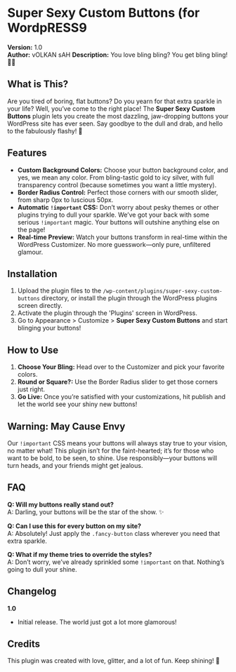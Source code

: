 # Super Sexy Custom Buttons (for WordpRESS9

**Version:** 1.0  
**Author:** vOLKAN sAH
**Description:** You love bling bling? You get bling bling! 💎✨

## What is This?

Are you tired of boring, flat buttons? Do you yearn for that extra sparkle in your life? Well, you’ve come to the right place! The **Super Sexy Custom Buttons** plugin lets you create the most dazzling, jaw-dropping buttons your WordPress site has ever seen. Say goodbye to the dull and drab, and hello to the fabulously flashy! 💅

## Features

- **Custom Background Colors:** Choose your button background color, and yes, we mean any color. From bling-tastic gold to icy silver, with full transparency control (because sometimes you want a little mystery).
- **Border Radius Control:** Perfect those corners with our smooth slider, from sharp 0px to luscious 50px. 
- **Automatic `!important` CSS:** Don’t worry about pesky themes or other plugins trying to dull your sparkle. We’ve got your back with some serious `!important` magic. Your buttons will outshine anything else on the page!
- **Real-time Preview:** Watch your buttons transform in real-time within the WordPress Customizer. No more guesswork—only pure, unfiltered glamour.

## Installation

1. Upload the plugin files to the `/wp-content/plugins/super-sexy-custom-buttons` directory, or install the plugin through the WordPress plugins screen directly.
2. Activate the plugin through the 'Plugins' screen in WordPress.
3. Go to Appearance > Customize > **Super Sexy Custom Buttons** and start blinging your buttons!

## How to Use

1. **Choose Your Bling:** Head over to the Customizer and pick your favorite colors. 
2. **Round or Square?:** Use the Border Radius slider to get those corners just right.
3. **Go Live:** Once you’re satisfied with your customizations, hit publish and let the world see your shiny new buttons!

## Warning: May Cause Envy

Our `!important` CSS means your buttons will always stay true to your vision, no matter what! This plugin isn’t for the faint-hearted; it’s for those who want to be bold, to be seen, to shine. Use responsibly—your buttons will turn heads, and your friends might get jealous.

## FAQ

**Q: Will my buttons really stand out?**  
A: Darling, your buttons will be the star of the show. ✨

**Q: Can I use this for every button on my site?**  
A: Absolutely! Just apply the `.fancy-button` class wherever you need that extra sparkle.

**Q: What if my theme tries to override the styles?**  
A: Don’t worry, we’ve already sprinkled some `!important` on that. Nothing’s going to dull your shine.

## Changelog

**1.0**
- Initial release. The world just got a lot more glamorous!

## Credits

This plugin was created with love, glitter, and a lot of fun. Keep shining! 💖
